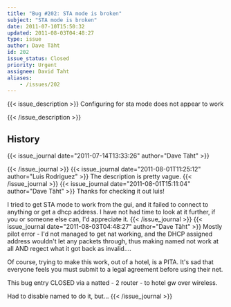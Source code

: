 ```yaml
---
title: "Bug #202: STA mode is broken"
subject: "STA mode is broken"
date: 2011-07-10T15:50:32
updated: 2011-08-03T04:48:27
type: issue
author: Dave Täht
id: 202
issue_status: Closed
priority: Urgent
assignee: David Taht
aliases:
    - /issues/202
---
```


{{< issue_description >}}
Configuring for sta mode does not appear to work


{{< /issue_description >}}

## History
{{< issue_journal date="2011-07-14T13:33:26" author="Dave Täht" >}}

{{< /issue_journal >}}
{{< issue_journal date="2011-08-01T11:25:12" author="Luis Rodriguez" >}}
The description is pretty vague.
{{< /issue_journal >}}
{{< issue_journal date="2011-08-01T15:11:04" author="Dave Täht" >}}
Thanks for checking it out luis!

I tried to get STA mode to work from the gui, and it failed to connect
to anything or get a dhcp address. I have not had time to look at it
further, if you or someone else can, I'd appreciate it.
{{< /issue_journal >}}
{{< issue_journal date="2011-08-03T04:48:27" author="Dave Täht" >}}
Mostly pilot error - I'd not managed to get nat working, and the DHCP
assigned address wouldn't let any packets through, thus making named not
work at all AND regect what it got back as invalid....

Of course, trying to make this work, out of a hotel, is a PITA. It's sad
that everyone feels you must submit to a legal agreement before using
their net.

This bug entry CLOSED via a natted - 2 router - to hotel gw over
wireless.

Had to disable named to do it, but...
{{< /issue_journal >}}

